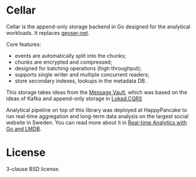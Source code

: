 # Cellar

Cellar is the append-only storage backend in Go designed for the analytical
workloads. It replaces [geyser-net](https://github.com/abdullin/geyser-net).

Core features:

- events are automatically split into the chunks;
- chunks are encrypted and compressed;
- designed for batching operations (high throughput);
- supports single writer and multiple concurrent readers;
- store secondary indexes, lookups in the metadata DB.

This storage takes ideas from the [Message Vault](https://github.com/abdullin/messageVault),
which was based on the ideas of Kafka and append-only storage in [Lokad.CQRS](https://github.com/abdullin/lokad-cqrs)

Analytical pipeline on top of this library was deployed at
HappyPancake to run real-time aggregation and long-term data analysis
on the largest social website in Sweden. You can read more about it in
[Real-time Analytics with Go and LMDB](https://abdullin.com/bitgn/real-time-analytics/).

# License

3-clause BSD license.
